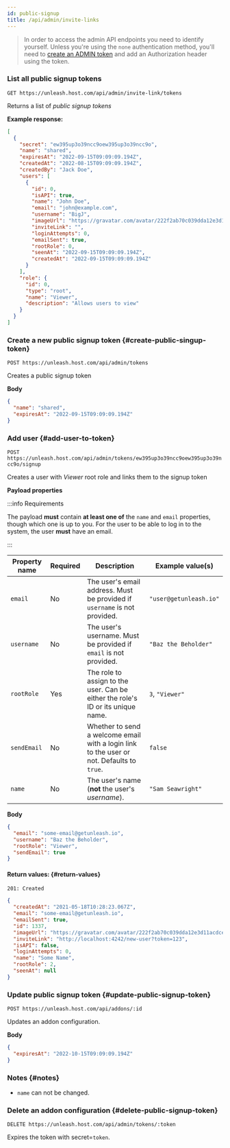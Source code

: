 ```yaml
---
id: public-signup
title: /api/admin/invite-links
---
```


> In order to access the admin API endpoints you need to identify yourself. Unless you're using the `none` authentication method, you'll need to [create an ADMIN token](/user_guide/api-token) and add an Authorization header using the token.

### List all public signup tokens

`GET https://unleash.host.com/api/admin/invite-link/tokens`

Returns a list of _public signup tokens_

**Example response:**

```json
[
  {
    "secret": "ew395up3o39ncc9oew395up3o39ncc9o",
    "name": "shared",
    "expiresAt": "2022-09-15T09:09:09.194Z",
    "createdAt": "2022-08-15T09:09:09.194Z",
    "createdBy": "Jack Doe",
    "users": [
      {
        "id": 0,
        "isAPI": true,
        "name": "John Doe",
        "email": "john@example.com",
        "username": "BigJ",
        "imageUrl": "https://gravatar.com/avatar/222f2ab70c039dda12e3d11acdcebd02?size=42&default=retro",
        "inviteLink": "",
        "loginAttempts": 0,
        "emailSent": true,
        "rootRole": 0,
        "seenAt": "2022-09-15T09:09:09.194Z",
        "createdAt": "2022-09-15T09:09:09.194Z"
      }
    ],
    "role": {
      "id": 0,
      "type": "root",
      "name": "Viewer",
      "description": "Allows users to view"
    }
  }
]
```

### Create a new public signup token {#create-public-singup-token}

`POST https://unleash.host.com/api/admin/tokens`

Creates a public signup token

**Body**

```json
{
  "name": "shared",
  "expiresAt": "2022-09-15T09:09:09.194Z"
}
```

### Add user {#add-user-to-token}

`POST https://unleash.host.com/api/admin/tokens/ew395up3o39ncc9oew395up3o39ncc9o/signup`

Creates a user with _Viewer_ root role and links them to the signup token

**Payload properties**

:::info Requirements

The payload **must** contain **at least one of** the `name` and `email` properties, though which one is up to you. For the user to be able to log in to the system, the user **must** have an email.

:::

| Property name | Required | Description | Example value(s) |
| --- | --- | --- | --- |
| `email` | No | The user's email address. Must be provided if `username` is not provided. | `"user@getunleash.io"` |
| `username` | No | The user's username. Must be provided if `email` is not provided. | `"Baz the Beholder"` |
| `rootRole` | Yes | The role to assign to the user. Can be either the role's ID or its unique name. | `3`, `"Viewer"` |
| `sendEmail` | No | Whether to send a welcome email with a login link to the user or not. Defaults to `true`. | `false` |
| `name` | No | The user's name (**not** the user's _username_). | `"Sam Seawright" ` |

**Body**

```json
{
  "email": "some-email@getunleash.io",
  "username": "Baz the Beholder",
  "rootRole": "Viewer",
  "sendEmail": true
}
```

#### Return values: {#return-values}

`201: Created`

```json
{
  "createdAt": "2021-05-18T10:28:23.067Z",
  "email": "some-email@getunleash.io",
  "emailSent": true,
  "id": 1337,
  "imageUrl": "https://gravatar.com/avatar/222f2ab70c039dda12e3d11acdcebd02?size=42&default=retro",
  "inviteLink": "http://localhost:4242/new-user?token=123",
  "isAPI": false,
  "loginAttempts": 0,
  "name": "Some Name",
  "rootRole": 2,
  "seenAt": null
}
```

### Update public signup token {#update-public-signup-token}

`POST https://unleash.host.com/api/addons/:id`

Updates an addon configuration.

**Body**

```json
{
  "expiresAt": "2022-10-15T09:09:09.194Z"
}
```

### Notes {#notes}

- `name` can not be changed.

### Delete an addon configuration {#delete-public-signup-token}

`DELETE https://unleash.host.com/api/admin/tokens/:token`

Expires the token with secret=`token`.
